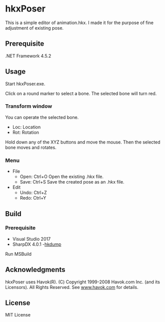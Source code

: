 # hkxPoser
This is a simple editor of animation.hkx. I made it for the purpose of fine adjustment of existing pose.

## Prerequisite
.NET Framework 4.5.2

## Usage
Start hkxPoser.exe.

Click on a round marker to select a bone.
The selected bone will turn red.

### Transform window
You can operate the selected bone.
- Loc: Location
- Rot: Rotation

Hold down any of the XYZ buttons and move the mouse.
Then the selected bone moves and rotates.

### Menu
- File
  - Open: Ctrl+O Open the existing .hkx file.
  - Save: Ctrl+S Save the created pose as an .hkx file.
- Edit
  - Undo: Ctrl+Z
  - Redo: Ctrl+Y

## Build

### Prerequisite
- Visual Studio 2017
- SharpDX 4.0.1
-[hkdump](https://github.com/opparco/hkdump)

Run MSBuild

## Acknowledgments
hkxPoser uses Havok(R). (C) Copyright 1999-2008 Havok.com Inc. (and its Licensors). All Rights Reserved. See www.havok.com for details.

## License

MIT License
